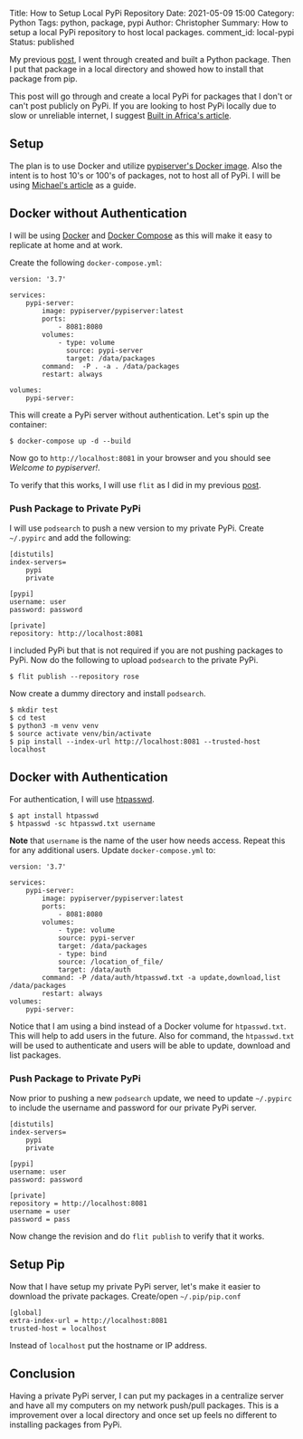 Title: How to Setup Local PyPi Repository
Date: 2021-05-09 15:00
Category: Python
Tags: python, package, pypi
Author: Christopher
Summary: How to setup a local PyPi repository to host local packages.
comment_id: local-pypi
Status: published

My previous [post]({filename}/python/2021-04-17-create_package.md), I went
through created and built a Python package.
Then I put that package in a local directory and showed how to install that
package from pip.

This post will go through and create a local PyPi for packages that I don't or
can't post publicly on PyPi.
If you are looking to host PyPi locally due to slow or unreliable internet, I
suggest
[Built in Africa's article](https://www.builtinafrica.io/blog-post/vuyisile-ndlovu-pypi).

## Setup

The plan is to use Docker and utilize 
[pypiserver's Docker image](https://hub.docker.com/r/pypiserver/pypiserver/tags/).
Also the intent is to host 10's or 100's of packages, not to host all of PyPi.
I will be using [Michael's article](https://testdriven.io/blog/private-pypi/) as
a guide.

## Docker without Authentication

I will be using [Docker](https://docs.docker.com/engine/install/)
and [Docker Compose](https://docs.docker.com/compose/) as this will make it easy
to replicate at home and at work.

Create the following `docker-compose.yml`:

    version: '3.7'
    
    services:
        pypi-server:
            image: pypiserver/pypiserver:latest
            ports:
                - 8081:8080
            volumes:
                - type: volume
                  source: pypi-server
                  target: /data/packages
            command:  -P . -a . /data/packages
            restart: always
    
    volumes:
        pypi-server:

This will create a PyPi server without authentication.
Let's spin up the container:

    $ docker-compose up -d --build

Now go to `http://localhost:8081` in your browser and you should see
*Welcome to pypiserver!*.

To verify that this works, I will use `flit` as I did in my previous 
[post]({filename}/python/2021-04-17-create_package.md).

### Push Package to Private PyPi

I will use `podsearch` to push a new version to my private PyPi.
Create `~/.pypirc` and add the following:

    [distutils]
    index-servers=
        pypi
        private

    [pypi]
    username: user
    password: password

    [private]
    repository: http://localhost:8081

I included PyPi but that is not required if you are not pushing packages to
PyPi.
Now do the following to upload `podsearch` to the private PyPi.

    $ flit publish --repository rose

Now create a dummy directory and install `podsearch`.

    $ mkdir test
    $ cd test
    $ python3 -m venv venv
    $ source activate venv/bin/activate
    $ pip install --index-url http://localhost:8081 --trusted-host localhost

## Docker with Authentication

For authentication, I will use 
[htpasswd](https://github.com/pypiserver/pypiserver#apache-like-authentication-htpasswd).

    $ apt install htpasswd
    $ htpasswd -sc htpasswd.txt username

**Note** that `username` is the name of the user how needs access.
Repeat this for any additional users.
Update `docker-compose.yml` to:

    version: '3.7'
    
    services:
        pypi-server:
            image: pypiserver/pypiserver:latest
            ports:
                - 8081:8080
            volumes:
                - type: volume
                source: pypi-server
                target: /data/packages
                - type: bind
                source: /location_of_file/
                target: /data/auth
            command: -P /data/auth/htpasswd.txt -a update,download,list /data/packages
            restart: always
    volumes:
        pypi-server:

Notice that I am using a bind instead of a Docker volume for `htpasswd.txt`.
This will help to add users in the future.
Also for command, the `htpasswd.txt` will be used to authenticate and users will
be able to update, download and list packages.

### Push Package to Private PyPi

Now prior to pushing a new `podsearch` update, we need to update `~/.pypirc` to
include the username and password for our private PyPi server.

    [distutils]
    index-servers=
        pypi
        private

    [pypi]
    username: user
    password: password

    [private]
    repository = http://localhost:8081
    username = user
    password = pass

Now change the revision and do `flit publish` to verify that it works.

## Setup Pip

Now that I have setup my private PyPi server, let's make it easier to download
the private packages.
Create/open `~/.pip/pip.conf`

    [global]
    extra-index-url = http://localhost:8081
    trusted-host = localhost

Instead of `localhost` put the hostname or IP address.

## Conclusion

Having a private PyPi server, I can put my packages in a centralize server and
have all my computers on my network push/pull packages.
This is a improvement over a local directory and once set up feels no different
to installing packages from PyPi.